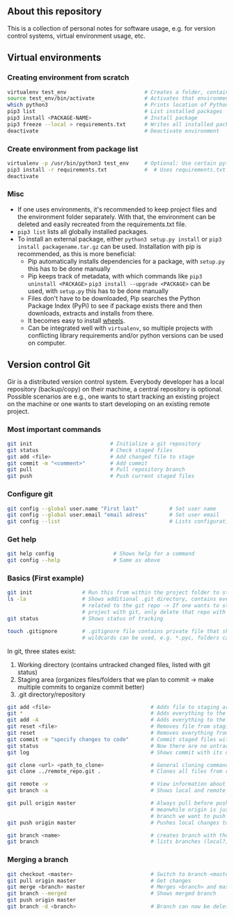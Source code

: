 ## About this repository

This is a collection of personal notes for software usage, e.g. for version control
systems, virtual environment usage, etc.

## Virtual environments

### Creating environment from scratch
```bash
virtualenv test_env                         # Creates a folder, containing a virtual environment
source test_env/bin/activate                # Activates that environment
which python3                               # Prints location of Python executable (can also test which pip3)
pip3 list                                   # List installed packages
pip3 install <PACKAGE-NAME>                 # Install package
pip3 freeze --local > requirements.txt      # Writes all installed packages to .txt file. With that, environment can be easily recreated
deactivate                                  # Deactivate environment
```

### Create environment from package list
```bash
virtualenv -p /usr/bin/python3 test_env     # Optional: Use certain python version
pip3 install -r requirements.txt            #  # Uses requirements.txt inside environment folder to install packages
deactivate
```

### Misc
- If one uses environments, it's recommended to keep project files and the environment
folder separately. With that, the environment can be deleted and easily recreated
from the requirements.txt file.
- ```pip3 list``` lists all globally installed packages.
- To install an external package, either ```python3 setup.py install``` or
```pip3 install packagename.tar.gz``` can be used. Installation with pip is
recommended, as this is more beneficial:
  - Pip automatically installs dependencies for a package, with ```setup.py``` this
  has to be done manually
  - Pip keeps track of metadata, with which commands like ```pip3 uninstall <PACKAGE>```
  ```pip3 install --upgrade <PACKAGE>``` can be used, with ```setup.py``` this has
  to be done manually
  - Files don't have to be downloaded, Pip searches the Python Package Index (PyPi)
  to see if package exists there and then downloads, extracts and installs from there.
  - It becomes easy to install [wheels](https://pythonwheels.com/).
  - Can be integrated well with ```virtualenv```, so multiple projects with
  conflicting library requirements and/or python versions can be used on computer.

## Version control Git
Gir is a distributed version control system. Everybody developer has a local
repository (backup/copy) on their machine, a central repository is optional.
Possible scenarios are e.g., one wants to start tracking an existing project
on the machine or one wants to start developing on an existing remote project.

### Most important commands
```bash
git init                         # Initialize a git repository
git status                       # Check staged files
git add <file>                   # Add changed file to stage
git commit -m "<comment>"        # Add commit
git pull                         # Pull repository branch
git push                         # Push current staged files
```

### Configure git
```bash
git config --global user.name "First last"          # Set user name
git config --global user.email "email adress"       # Set user email
git config --list                                   # Lists configuration values
```

### Get help
```bash
git help config                   # Shows help for a command
git config --help                 # Same as above
```

### Basics (First example)
```bash
git init                # Run this from within the project folder to start tracking
ls -la                  # Shows additional .git directory, contains everything that is
                        # related to the git repo -> If one wants to stop tracking that
                        # project with git, only delete that repo with rm -rf .git
git status              # Shows status of tracking

touch .gitignore        # .gitignore file contains private file that shouldn't be tracked
                        # wildcards can be used, e.g. *.pyc, folders can also be added
```

In git, three states exist:
1. Working directory (contains untracked changed files, listed with git status)
2. Staging area (organizes files/folders that we plan to commit -> make multiple commits to organize commit better)
3. .git directory/repository

```bash
git add <file>                                # Adds file to staging area
git *                                         # Adds everything to the staging area
git add -A                                    # Adds everything to the staging area
git reset <file>                              # Removes file from staging area
git reset                                     # Removes everything from staging area
git commit -m "specify changes to code"       # Commit staged files with a message
git status                                    # Now there are no untracked files, therefore the working directory is clean
git log                                       # Shows commit with its unique hash, author and date

git clone <url> <path_to_clone>               # General cloning command
git clone ../remote_repo.git .                # Clones all files from remote_repo.git dicectory to .

git remote -v                                 # View information about repository
git branch -a                                 # Shows local and remote branches

git pull origin master                        # Always pull before push, people could have changed the code in the
                                              # meanwhile origin is just the name of the repository, master is the
                                              # branch we want to push to
git push origin master                        # Pushes local changes to repo, so other people have access to it

git branch <name>                             # creates branch with the name "name"
git branch                                    # lists branches (local?)
```

### Merging a branch
```bash
git checkout <master>                         # Switch to branch <master>
git pull origin master                        # Get changes
git merge <branch> master                     # Merges <branch> and master
git branch --merged                           # Shows merged branch
git push origin master
git branch -d <branch>                        # Branch can now be deleted
```
